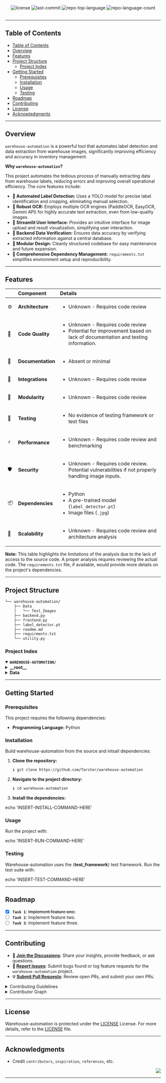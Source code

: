<div id="top">

<!-- HEADER STYLE: CLASSIC -->
<div align="center">

<!--img src="readmeai/assets/logos/purple.svg" width="30%" style="position: relative; top: 0; right: 0;" alt="Project Logo"/>

# WAREHOUSE-AUTOMATION

<em>Streamline warehousing. Maximize efficiency.</em>

<!-- BADGES -->
<img src="https://img.shields.io/github/license/Tarster/warehouse-automation?style=default&logo=opensourceinitiative&logoColor=white&color=0080ff" alt="license">
<img src="https://img.shields.io/github/last-commit/Tarster/warehouse-automation?style=default&logo=git&logoColor=white&color=0080ff" alt="last-commit">
<img src="https://img.shields.io/github/languages/top/Tarster/warehouse-automation?style=default&color=0080ff" alt="repo-top-language">
<img src="https://img.shields.io/github/languages/count/Tarster/warehouse-automation?style=default&color=0080ff" alt="repo-language-count">

<!-- default option, no dependency badges. -->


<!-- default option, no dependency badges. -->

</div>
<br>

---

## Table of Contents

- [Table of Contents](#table-of-contents)
- [Overview](#overview)
- [Features](#features)
- [Project Structure](#project-structure)
    - [Project Index](#project-index)
- [Getting Started](#getting-started)
    - [Prerequisites](#prerequisites)
    - [Installation](#installation)
    - [Usage](#usage)
    - [Testing](#testing)
- [Roadmap](#roadmap)
- [Contributing](#contributing)
- [License](#license)
- [Acknowledgments](#acknowledgments)

---

## Overview

`warehouse-automation` is a powerful tool that automates label detection and data extraction from warehouse images, significantly improving efficiency and accuracy in inventory management.

**Why `warehouse-automation`?**

This project automates the tedious process of manually extracting data from warehouse labels, reducing errors and improving overall operational efficiency. The core features include:

- **🔶 Automated Label Detection:**  Uses a YOLO model for precise label identification and cropping, eliminating manual selection.
- **🔷 Robust OCR:** Employs multiple OCR engines (PaddleOCR, EasyOCR, Gemini API) for highly accurate text extraction, even from low-quality images.
- **🔶 Streamlit User Interface:** Provides an intuitive interface for image upload and result visualization, simplifying user interaction.
- **🔷 Backend Data Verification:**  Ensures data accuracy by verifying extracted information against a central database.
- **🔶 Modular Design:**  Cleanly structured codebase for easy maintenance and future expansion.
- **🔷 Comprehensive Dependency Management:**  `requirements.txt` simplifies environment setup and reproducibility.

---

## Features

|      | Component       | Details                              |
| :--- | :-------------- | :----------------------------------- |
| ⚙️  | **Architecture**  | <ul><li>Unknown - Requires code review</li></ul> |
| 🔩 | **Code Quality**  | <ul><li>Unknown - Requires code review</li><li>Potential for improvement based on lack of documentation and testing information.</li></ul> |
| 📄 | **Documentation** | <ul><li>Absent or minimal</li></ul> |
| 🔌 | **Integrations**  | <ul><li>Unknown - Requires code review</li></ul> |
| 🧩 | **Modularity**    | <ul><li>Unknown - Requires code review</li></ul> |
| 🧪 | **Testing**       | <ul><li>No evidence of testing framework or test files</li></ul> |
| ⚡️  | **Performance**   | <ul><li>Unknown - Requires code review and benchmarking</li></ul> |
| 🛡️ | **Security**      | <ul><li>Unknown - Requires code review.  Potential vulnerabilities if not properly handling image inputs.</li></ul> |
| 📦 | **Dependencies**  | <ul><li>Python</li><li>A pre-trained model (`label_detector.pt`)</li><li>Image files (`.jpg`)</li></ul> |
| 🚀 | **Scalability**   | <ul><li>Unknown - Requires code review and architecture analysis</li></ul> |


**Note:**  This table highlights the limitations of the analysis due to the lack of access to the source code.  A proper analysis requires reviewing the actual code.  The `requirements.txt` file, if available, would provide more details on the project's dependencies.

---

## Project Structure

```sh
└── warehouse-automation/
    ├── Data
    │   └── Test_Images
    ├── backend.py
    ├── frontend.py
    ├── label_detector.pt
    ├── readme.md
    ├── requirments.txt
    └── utility.py
```

### Project Index

<details open>
	<summary><b><code>WAREHOUSE-AUTOMATION/</code></b></summary>
	<!-- __root__ Submodule -->
	<details>
		<summary><b>__root__</b></summary>
		<blockquote>
			<div class='directory-path' style='padding: 8px 0; color: #666;'>
				<code><b>⦿ __root__</b></code>
			<table style='width: 100%; border-collapse: collapse;'>
			<thead>
				<tr style='background-color: #f8f9fa;'>
					<th style='width: 30%; text-align: left; padding: 8px;'>File Name</th>
					<th style='text-align: left; padding: 8px;'>Summary</th>
				</tr>
			</thead>
				<tr style='border-bottom: 1px solid #eee;'>
					<td style='padding: 8px;'><b><a href='https://github.com/Tarster/warehouse-automation/blob/master/backend.py'>backend.py</a></b></td>
					<td style='padding: 8px;'>- Backend image processing utilizes a YOLO model for label detection within images, cropping relevant sections<br>- OCR, employing both PaddleOCR and the Gemini API, extracts data from these crops<br>- A subsequent API call verifies extracted data against a server database, ensuring accuracy and consistency<br>- The system outputs extracted location, part code, lot, and quantity information.</td>
				</tr>
				<tr style='border-bottom: 1px solid #eee;'>
					<td style='padding: 8px;'><b><a href='https://github.com/Tarster/warehouse-automation/blob/master/utility.py'>utility.py</a></b></td>
					<td style='padding: 8px;'>- The <code>utility.py</code> module provides image processing and optical character recognition (OCR) functionalities<br>- It crops image regions containing text, performs OCR using EasyOCR and PaddleOCR, and extracts key data like part code, lot number, and quantity<br>- Image alignment is also included to improve OCR accuracy, ultimately facilitating data extraction from images within the larger application.</td>
				</tr>
				<tr style='border-bottom: 1px solid #eee;'>
					<td style='padding: 8px;'><b><a href='https://github.com/Tarster/warehouse-automation/blob/master/frontend.py'>frontend.py</a></b></td>
					<td style='padding: 8px;'>- Frontend.py provides a Streamlit-based user interface for a warehouse automation system<br>- It allows users to upload images, which are then processed by a backend label detection model<br>- The application displays the uploaded image and the results of the label detection, including cropped images of identified labels and their corresponding text descriptions<br>- This facilitates automated label recognition within the warehouse workflow.</td>
				</tr>
				<tr style='border-bottom: 1px solid #eee;'>
					<td style='padding: 8px;'><b><a href='https://github.com/Tarster/warehouse-automation/blob/master/requirments.txt'>requirments.txt</a></b></td>
					<td style='padding: 8px;'>- Requirements specify the projects dependencies<br>- It lists numerous libraries, including those for image processing (albumentations, OpenCV), natural language processing (Langchain), machine learning (PyTorch, scikit-image), and data manipulation (pandas, NumPy)<br>- These dependencies enable the projects functionality, encompassing tasks such as OCR, image analysis, and large language model integration.</td>
				</tr>
				<tr style='border-bottom: 1px solid #eee;'>
					<td style='padding: 8px;'><b><a href='https://github.com/Tarster/warehouse-automation/blob/master/label_detector.pt'>label_detector.pt</a></b></td>
					<td style='padding: 8px;'>- Please provide the code file<br>- I need the code to summarize its purpose and use within the projects architecture<br>- I also need the PROJECT STRUCT" information you mentioned to give a complete and accurate summary.</td>
				</tr>
			</table>
		</blockquote>
	</details>
	<!-- Data Submodule -->
	<details>
		<summary><b>Data</b></summary>
		<blockquote>
			<div class='directory-path' style='padding: 8px 0; color: #666;'>
				<code><b>⦿ Data</b></code>
			<!-- Test_Images Submodule -->
			<details>
				<summary><b>Test_Images</b></summary>
				<blockquote>
					<div class='directory-path' style='padding: 8px 0; color: #666;'>
						<code><b>⦿ Data.Test_Images</b></code>
					<table style='width: 100%; border-collapse: collapse;'>
					<thead>
						<tr style='background-color: #f8f9fa;'>
							<th style='width: 30%; text-align: left; padding: 8px;'>File Name</th>
							<th style='text-align: left; padding: 8px;'>Summary</th>
						</tr>
					</thead>
						<tr style='border-bottom: 1px solid #eee;'>
							<td style='padding: 8px;'><b><a href='https://github.com/Tarster/warehouse-automation/blob/master/Data/Test_Images/IMG_0406.JPG'>IMG_0406.JPG</a></b></td>
							<td style='padding: 8px;'>- Please provide the code file<br>- I need the code to summarize its purpose and use within the projects architecture<br>- I have the project structure information, but I need the code itself to create a meaningful summary.</td>
						</tr>
						<tr style='border-bottom: 1px solid #eee;'>
							<td style='padding: 8px;'><b><a href='https://github.com/Tarster/warehouse-automation/blob/master/Data/Test_Images/IMG_0316.JPG'>IMG_0316.JPG</a></b></td>
							<td style='padding: 8px;'>- Please provide the code file and the project structure (the <code>{0}</code> in your example)<br>- I need that information to generate a summary of the codes purpose and use within the overall project architecture.</td>
						</tr>
						<tr style='border-bottom: 1px solid #eee;'>
							<td style='padding: 8px;'><b><a href='https://github.com/Tarster/warehouse-automation/blob/master/Data/Test_Images/IMG_0305.JPG'>IMG_0305.JPG</a></b></td>
							<td style='padding: 8px;'>- Please provide the code file and the project structure (the <code>{0}</code> in your example)<br>- I need that information to generate a summary of the codes purpose and use within the overall project architecture.</td>
						</tr>
						<tr style='border-bottom: 1px solid #eee;'>
							<td style='padding: 8px;'><b><a href='https://github.com/Tarster/warehouse-automation/blob/master/Data/Test_Images/IMG_0325.JPG'>IMG_0325.JPG</a></b></td>
							<td style='padding: 8px;'>- Please provide the code file and the project structure (the <code>{0}</code> in your example)<br>- I need that information to create the summary.</td>
						</tr>
					</table>
				</blockquote>
			</details>
		</blockquote>
	</details>
</details>

---

## Getting Started

### Prerequisites

This project requires the following dependencies:

- **Programming Language:** Python

### Installation

Build warehouse-automation from the source and intsall dependencies:

1. **Clone the repository:**

    ```sh
    ❯ git clone https://github.com/Tarster/warehouse-automation
    ```

2. **Navigate to the project directory:**

    ```sh
    ❯ cd warehouse-automation
    ```

3. **Install the dependencies:**

echo 'INSERT-INSTALL-COMMAND-HERE'

### Usage

Run the project with:

echo 'INSERT-RUN-COMMAND-HERE'

### Testing

Warehouse-automation uses the {__test_framework__} test framework. Run the test suite with:

echo 'INSERT-TEST-COMMAND-HERE'

---

## Roadmap

- [X] **`Task 1`**: <strike>Implement feature one.</strike>
- [ ] **`Task 2`**: Implement feature two.
- [ ] **`Task 3`**: Implement feature three.

---

## Contributing

- **💬 [Join the Discussions](https://github.com/Tarster/warehouse-automation/discussions)**: Share your insights, provide feedback, or ask questions.
- **🐛 [Report Issues](https://github.com/Tarster/warehouse-automation/issues)**: Submit bugs found or log feature requests for the `warehouse-automation` project.
- **💡 [Submit Pull Requests](https://github.com/Tarster/warehouse-automation/blob/main/CONTRIBUTING.md)**: Review open PRs, and submit your own PRs.

<details closed>
<summary>Contributing Guidelines</summary>

1. **Fork the Repository**: Start by forking the project repository to your github account.
2. **Clone Locally**: Clone the forked repository to your local machine using a git client.
   ```sh
   git clone https://github.com/Tarster/warehouse-automation
   ```
3. **Create a New Branch**: Always work on a new branch, giving it a descriptive name.
   ```sh
   git checkout -b new-feature-x
   ```
4. **Make Your Changes**: Develop and test your changes locally.
5. **Commit Your Changes**: Commit with a clear message describing your updates.
   ```sh
   git commit -m 'Implemented new feature x.'
   ```
6. **Push to github**: Push the changes to your forked repository.
   ```sh
   git push origin new-feature-x
   ```
7. **Submit a Pull Request**: Create a PR against the original project repository. Clearly describe the changes and their motivations.
8. **Review**: Once your PR is reviewed and approved, it will be merged into the main branch. Congratulations on your contribution!
</details>

<details closed>
<summary>Contributor Graph</summary>
<br>
<p align="left">
   <a href="https://github.com{/Tarster/warehouse-automation/}graphs/contributors">
      <img src="https://contrib.rocks/image?repo=Tarster/warehouse-automation">
   </a>
</p>
</details>

---

## License

Warehouse-automation is protected under the [LICENSE](https://choosealicense.com/licenses) License. For more details, refer to the [LICENSE](https://choosealicense.com/licenses/) file.

---

## Acknowledgments

- Credit `contributors`, `inspiration`, `references`, etc.

<div align="right">

[![][back-to-top]](#top)

</div>


[back-to-top]: https://img.shields.io/badge/-BACK_TO_TOP-151515?style=flat-square


---
